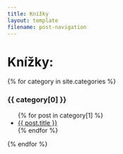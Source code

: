 ```yaml
---
title: Knížky
layout: template
filename: post-navigation
---
```


# Knížky:

{% for category in site.categories %}

  <h3>{{ category[0] }}</h3>
  <ul>
    {% for post in category[1] %}
      <li><a href="/LittleRatura{{ post.url }}">{{ post.title }}</a></li>
    {% endfor %}
  </ul>
{% endfor %}

